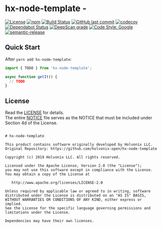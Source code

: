 # hx-node-template -

[![License](https://img.shields.io/badge/License-Apache%202.0-blue.svg)](./LICENSE)
[![npm](https://img.shields.io/npm/v/hx-node-template.svg)](https://www.npmjs.com/package/hx-node-template)
[![Build Status](https://travis-ci.com/holvonix-open/hx-node-template.svg?branch=master)](https://travis-ci.com/holvonix-open/hx-node-template)
[![GitHub last commit](https://img.shields.io/github/last-commit/holvonix-open/hx-node-template.svg)](https://github.com/holvonix-open/hx-node-template/commits)
[![codecov](https://codecov.io/gh/holvonix-open/hx-node-template/branch/master/graph/badge.svg)](https://codecov.io/gh/holvonix-open/hx-node-template)
[![Dependabot Status](https://api.dependabot.com/badges/status?host=github&repo=holvonix-open/hx-node-template)](https://dependabot.com)
[![DeepScan grade](https://deepscan.io/api/teams/XX/projects/YY/branches/ZZ/badge/grade.svg)](https://deepscan.io/dashboard#view=project&tid=XX&pid=YY&bid=ZZ)
[![Code Style: Google](https://img.shields.io/badge/code%20style-google-blueviolet.svg)](https://github.com/google/gts)
[![semantic-release](https://img.shields.io/badge/%20%20%F0%9F%93%A6%F0%9F%9A%80-semantic--release-e10079.svg)](https://github.com/semantic-release/semantic-release)

## Quick Start

After `yarn add hx-node-template`:

```typescript
import { TODO } from 'hx-node-template';

async function getIt() {
  // TODO
}
```

## License

Read the [LICENSE](LICENSE) for details.  
The entire [NOTICE](NOTICE) file serves as the NOTICE that must be included
under Section 4d of the License.

```

# hx-node-template

This product contains software originally developed by Holvonix LLC.
Original Repository: https://github.com/holvonix-open/hx-node-template

Copyright (c) 2019 Holvonix LLC. All rights reserved.

Licensed under the Apache License, Version 2.0 (the "License");
you may not use this software except in compliance with the License.
You may obtain a copy of the License at

   http://www.apache.org/licenses/LICENSE-2.0

Unless required by applicable law or agreed to in writing, software
distributed under the License is distributed on an "AS IS" BASIS,
WITHOUT WARRANTIES OR CONDITIONS OF ANY KIND, either express or implied.
See the License for the specific language governing permissions and
limitations under the License.

Dependencies may have their own licenses.

```
